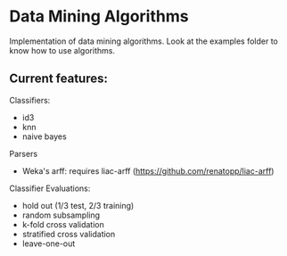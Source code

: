 Data Mining Algorithms
======================

Implementation of data mining algorithms.
Look at the examples folder to know how to use algorithms.

## Current features:

Classifiers:
- id3
- knn
- naive bayes

Parsers
- Weka's arff: requires liac-arff (https://github.com/renatopp/liac-arff)

Classifier Evaluations:
- hold out (1/3 test, 2/3 training)
- random subsampling
- k-fold cross validation
- stratified cross validation
- leave-one-out
